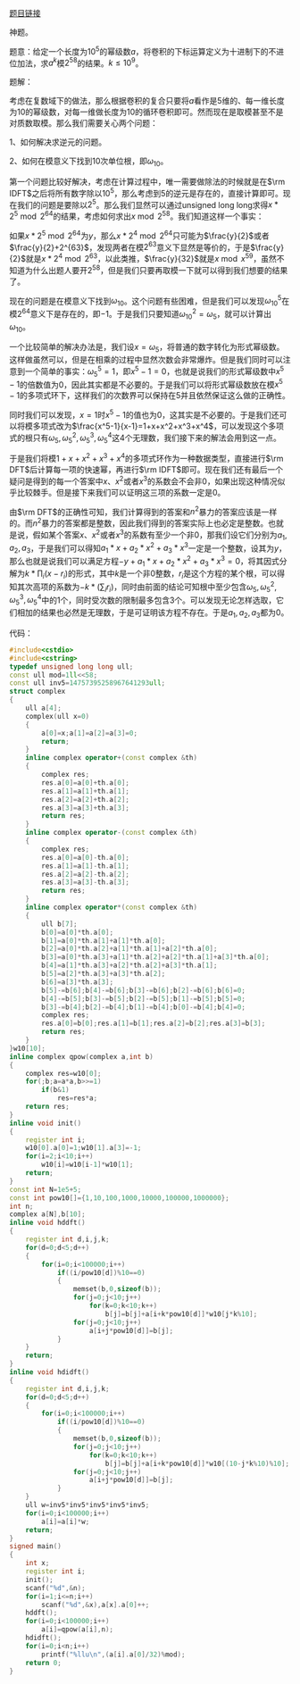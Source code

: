 [题目链接][1]

神题。

题意：给定一个长度为$10^5$的幂级数$a$，将卷积的下标运算定义为十进制下的不进位加法，求$a^k$模$2^{58}$的结果。$k\leq 10^9$。

题解：

考虑在复数域下的做法，那么根据卷积的复合只要将$a$看作是$5$维的、每一维长度为$10$的幂级数，对每一维做长度为$10$的循环卷积即可。然而现在是取模甚至不是对质数取模。那么我们需要关心两个问题：

$1$、如何解决求逆元的问题。

$2$、如何在模意义下找到$10$次单位根，即$\omega_{10}$。

第一个问题比较好解决，考虑在计算过程中，唯一需要做除法的时候就是在$\rm IDFT$之后将所有数字除以$10^5$，那么考虑到$5$的逆元是存在的，直接计算即可。现在我们的问题是要除以$2^5$。那么我们显然可以通过$\text{unsigned long long}$求得$x*2^5\bmod 2^{64}$的结果，考虑如何求出$x\bmod 2^{58}$。我们知道这样一个事实：

如果$x*2^5\bmod 2^{64}$为$y$，那么$x*2^4\bmod 2^{64}$只可能为$\frac{y}{2}$或者$\frac{y}{2}+2^{63}$，发现两者在模$2^{63}$意义下显然是等价的，于是$\frac{y}{2}$就是$x*2^4\bmod 2^{63}$，以此类推，$\frac{y}{32}$就是$x\bmod x^{59}$，虽然不知道为什么出题人要开$2^{58}$，但是我们只要再取模一下就可以得到我们想要的结果了。

现在的问题是在模意义下找到$\omega_{10}$。这个问题有些困难，但是我们可以发现$\omega_{10}^5$在模$2^{64}$意义下是存在的，即$-1$。于是我们只要知道$\omega_{10}^2=\omega_{5}$，就可以计算出$\omega_{10}$。

一个比较简单的解决办法是，我们设$x=\omega_5$，将普通的数字转化为形式幂级数。这样做虽然可以，但是在相乘的过程中显然次数会非常爆炸。但是我们同时可以注意到一个简单的事实：$\omega_5^5=1$，即$x^5-1=0$，也就是说我们的形式幂级数中$x^5-1$的倍数值为$0$，因此其实都是不必要的。于是我们可以将形式幂级数放在模$x^5-1$的多项式环下，这样我们的次数界可以保持在$5$并且依然保证这么做的正确性。

同时我们可以发现，$x=1$时$x^5-1$的值也为$0$，这其实是不必要的。于是我们还可以将模多项式改为$\frac{x^5-1}{x-1}=1+x+x^2+x^3+x^4$，可以发现这个多项式的根只有$\omega_5,\omega_5^2,\omega_5^3,\omega_5^4$这$4$个无理数，我们接下来的解法会用到这一点。

于是我们将模$1+x+x^2+x^3+x^4$的多项式环作为一种数据类型，直接进行$\rm DFT$后计算每一项的快速幂，再进行$\rm IDFT$即可。现在我们还有最后一个疑问是得到的每一个答案中$x$、$x^2$或者$x^3$的系数会不会非$0$，如果出现这种情况似乎比较棘手。但是接下来我们可以证明这三项的系数一定是$0$。

由$\rm DFT$的正确性可知，我们计算得到的答案和$n^2$暴力的答案应该是一样的。而$n^2$暴力的答案都是整数，因此我们得到的答案实际上也必定是整数。也就是说，假如某个答案$x$、$x^2$或者$x^3$的系数有至少一个非$0$，那我们设它们分别为$a_1,a_2,a_3$，于是我们可以得知$a_1*x+a_2*x^2+a_3*x^3$一定是一个整数，设其为$y$，那么也就是说我们可以满足方程$-y+a_1*x+a_2*x^2+a_3*x^3=0$，将其因式分解为$k*\prod_i(x-r_i)$的形式，其中$k$是一个非$0$整数，$r_i$是这个方程的某个根，可以得知其次高项的系数为$-k*(\sum_i r_i)$，同时由前面的结论可知根中至少包含$\omega_5,\omega_5^2,\omega_5^3,\omega_5^4$中的$1$个，同时受次数的限制最多包含$3$个。可以发现无论怎样选取，它们相加的结果也必然是无理数，于是可证明该方程不存在。于是$a_1,a_2,a_3$都为$0$。

代码：
```cpp
#include<cstdio>
#include<cstring>
typedef unsigned long long ull;
const ull mod=1ll<<58;
const ull inv5=14757395258967641293ull;
struct complex
{
	ull a[4];
	complex(ull x=0)
	{
		a[0]=x;a[1]=a[2]=a[3]=0;
		return;
	}
	inline complex operator+(const complex &th)
	{
		complex res;
		res.a[0]=a[0]+th.a[0];
		res.a[1]=a[1]+th.a[1];
		res.a[2]=a[2]+th.a[2];
		res.a[3]=a[3]+th.a[3];
		return res;
	}
	inline complex operator-(const complex &th)
	{
		complex res;
		res.a[0]=a[0]-th.a[0];
		res.a[1]=a[1]-th.a[1];
		res.a[2]=a[2]-th.a[2];
		res.a[3]=a[3]-th.a[3];
		return res;
	}
	inline complex operator*(const complex &th)
	{
		ull b[7];
		b[0]=a[0]*th.a[0];
		b[1]=a[0]*th.a[1]+a[1]*th.a[0];
		b[2]=a[0]*th.a[2]+a[1]*th.a[1]+a[2]*th.a[0];
		b[3]=a[0]*th.a[3]+a[1]*th.a[2]+a[2]*th.a[1]+a[3]*th.a[0];
		b[4]=a[1]*th.a[3]+a[2]*th.a[2]+a[3]*th.a[1];
		b[5]=a[2]*th.a[3]+a[3]*th.a[2];
		b[6]=a[3]*th.a[3];
		b[5]-=b[6];b[4]-=b[6];b[3]-=b[6];b[2]-=b[6];b[6]=0;
		b[4]-=b[5];b[3]-=b[5];b[2]-=b[5];b[1]-=b[5];b[5]=0;
		b[3]-=b[4];b[2]-=b[4];b[1]-=b[4];b[0]-=b[4];b[4]=0;
		complex res;
		res.a[0]=b[0];res.a[1]=b[1];res.a[2]=b[2];res.a[3]=b[3];
		return res;
	}
}w10[10];
inline complex qpow(complex a,int b)
{
	complex res=w10[0];
	for(;b;a=a*a,b>>=1)
		if(b&1)
			res=res*a;
	return res;
}
inline void init()
{
	register int i;
	w10[0].a[0]=1;w10[1].a[3]=-1;
	for(i=2;i<10;i++)
		w10[i]=w10[i-1]*w10[1];
	return;
}
const int N=1e5+5;
const int pow10[]={1,10,100,1000,10000,100000,1000000};
int n;
complex a[N],b[10];
inline void hddft()
{
	register int d,i,j,k;
	for(d=0;d<5;d++)
	{
		for(i=0;i<100000;i++)
			if((i/pow10[d])%10==0)
			{
				memset(b,0,sizeof(b));
				for(j=0;j<10;j++)
					for(k=0;k<10;k++)
						b[j]=b[j]+a[i+k*pow10[d]]*w10[j*k%10];
				for(j=0;j<10;j++)
					a[i+j*pow10[d]]=b[j];
			}
	}
	return;
}
inline void hdidft()
{
	register int d,i,j,k;
	for(d=0;d<5;d++)
	{
		for(i=0;i<100000;i++)
			if((i/pow10[d])%10==0)
			{
				memset(b,0,sizeof(b));
				for(j=0;j<10;j++)
					for(k=0;k<10;k++)
						b[j]=b[j]+a[i+k*pow10[d]]*w10[(10-j*k%10)%10];
				for(j=0;j<10;j++)
					a[i+j*pow10[d]]=b[j];
			}
	}
	ull w=inv5*inv5*inv5*inv5*inv5;
	for(i=0;i<100000;i++)
		a[i]=a[i]*w;
	return;
}
signed main()
{
	int x;
	register int i;
	init();
	scanf("%d",&n);
	for(i=1;i<=n;i++)
		scanf("%d",&x),a[x].a[0]++;
	hddft();
	for(i=0;i<100000;i++)
		a[i]=qpow(a[i],n);
	hdidft();
	for(i=0;i<n;i++)
		printf("%llu\n",(a[i].a[0]/32)%mod);
	return 0;
}
```

[1]: https://codeforces.com/contest/1103/problem/E